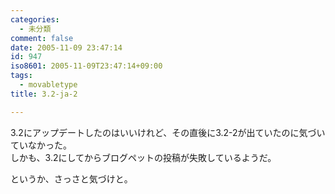 ```yaml
---
categories:
  - 未分類
comment: false
date: 2005-11-09 23:47:14
id: 947
iso8601: 2005-11-09T23:47:14+09:00
tags:
  - movabletype
title: 3.2-ja-2

---
```


<div class="entry-body">
  <p>3.2にアップデートしたのはいいけれど、その直後に3.2-2が出ていたのに気づいていなかった。<br />
    しかも、3.2にしてからブログペットの投稿が失敗しているようだ。</p>

  <p>というか、さっさと気づけと。</p>
</div>
